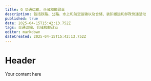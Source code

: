 ```yaml
---
title: G 交通运输、仓储和邮政业
description: 包括铁路、公路、水上和航空运输以及仓储、装卸搬运和邮政快递活动
published: true
date: 2025-04-15T15:42:13.752Z
tags: 交通运输、仓储和邮政业
editor: markdown
dateCreated: 2025-04-15T15:42:13.752Z
---
```


# Header
Your content here